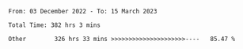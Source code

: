 <!--START_SECTION:waka-->

```text
From: 03 December 2022 - To: 15 March 2023

Total Time: 382 hrs 3 mins

Other        326 hrs 33 mins >>>>>>>>>>>>>>>>>>>>>----   85.47 %
```

<!--END_SECTION:waka-->